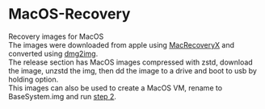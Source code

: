 # MacOS-Recovery
Recovery images for MacOS  
The images were downloaded from apple using [MacRecoveryX](https://github.com/AngeloAvv/MacRecoveryX) and converted using [dmg2img](https://github.com/Lekensteyn/dmg2img).  
The release section has MacOS images compressed with zstd, download the image, unzstd the img, then dd the image to a drive and boot to usb by holding option.  
This images can also be used to create a MacOS VM, rename to BaseSystem.img and run [step 2](https://github.com/foxlet/macOS-Simple-KVM#step-2).
